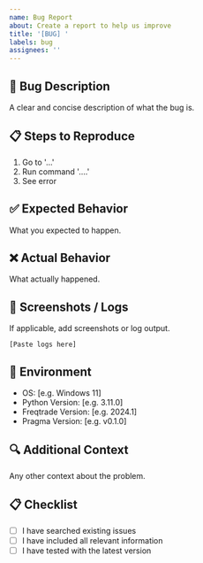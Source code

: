 ```yaml
---
name: Bug Report
about: Create a report to help us improve
title: '[BUG] '
labels: bug
assignees: ''
---
```


## 🐛 Bug Description
A clear and concise description of what the bug is.

## 📋 Steps to Reproduce
1. Go to '...'
2. Run command '....'
3. See error

## ✅ Expected Behavior
What you expected to happen.

## ❌ Actual Behavior
What actually happened.

## 📸 Screenshots / Logs
If applicable, add screenshots or log output.

```
[Paste logs here]
```

## 🔧 Environment
- OS: [e.g. Windows 11]
- Python Version: [e.g. 3.11.0]
- Freqtrade Version: [e.g. 2024.1]
- Pragma Version: [e.g. v0.1.0]

## 🔍 Additional Context
Any other context about the problem.

## 📋 Checklist
- [ ] I have searched existing issues
- [ ] I have included all relevant information
- [ ] I have tested with the latest version
